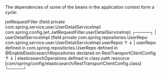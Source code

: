 The dependencies of some of the beans in the application context form a cycle:

   jwtRequestFilter (field private com.spring.service.user.UserDetailServiceImpl com.spring.config.jwt.JwtRequestFilter.userDetailServiceImp)
┌─────┐
|  userDetailServiceImpl (field private com.spring.repositories.UserRepo com.spring.service.user.UserDetailServiceImpl.userRepo)
↑     ↓
|  userRepo defined in com.spring.repositories.UserRepo defined in @EnableElasticsearchRepositories declared on RestTransportClientConfig
↑     ↓
|  elasticsearchOperations defined in class path resource [com/spring/config/elasticsearch/RestTransportClientConfig.class]
└─────┘

